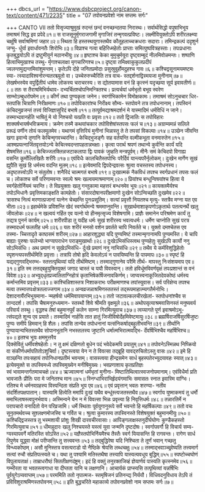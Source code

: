 +++
dbcs_url = "https://www.dsbcproject.org/canon-text/content/471/2235"
title = "07 तपोवनप्रवेशो नाम सप्तमः सर्गः"

+++
CANTO VII
ततो विसृज्याश्रुमुखं रुदन्तं 
छन्दं वनच्छन्दतया निरास्थः। 
सर्वार्थसिद्धो वपुषाभिभूय 
तमाश्रमं सिद्ध इव प्रपेदे॥१॥
स राजसूनुर्मृगराजगामी 
मृगाजिरं तन्मृगवत्प्रविष्टः। 
लक्ष्मीवियुक्तोऽपि शरीरलक्ष्म्या 
चक्षूंषि सर्वाश्रमिणां जहार॥२॥
स्थिता हि हस्तस्थयुगास्तथैव 
कौतूहलाच्चक्रधराः सदाराः। 
तमिन्द्रकल्पं ददृशुर्न जग्मु-
र्धुर्या इवार्धावनतैः शिरोभिः॥३॥
विप्राश्च गत्वा बहिरिध्महेतोः 
प्राप्ताः समित्पुष्पवित्रहस्ताः। 
तपःप्रधानाः कृतबुद्धयोऽपि 
तं द्रष्टुमीयुर्न मठानभीयुः॥४॥
हृष्टाश्च केका मुमुचुर्मयूरा
दृष्ट्वाम्बुदं नीलमिवोन्नमन्तः। 
शष्पाणि हित्वाभिमुखाश्च तस्थु-
र्मृगाश्चलाक्षा मृगचारिणश्च॥५॥
दृष्ट्वा तमिक्ष्वाकुकुलप्रदीपं 
ज्वलन्तमुद्यन्तमिवांशुमन्तम्। 
कृतेऽपि दोहे जनितप्रमोदाः 
प्रसुस्रुवुर्होमदुहश्च गावः॥६॥
कश्चिद्वसूनामयमष्टमः स्या-
त्स्यादाविश्वनोरन्यतरश्च्युतो वा। 
उच्चेरुरुच्चैरिति तत्र वाच-
स्तद्दर्शनाद्विस्मयजा मुनीनाम्॥७॥
लेखर्षभस्येव वपुर्द्वितीयं 
धामेव लोकस्य चराचरस्य। 
स द्योतयामास वनं हि कृत्स्नं
यदृच्छया सूर्य इवावतीर्णः॥८॥
ततः स तैराश्रमिभिर्यथाव-
दभ्यर्चितश्चोपनिमन्त्रितश्च। 
प्रत्यर्चयां धर्मभृतो बभूव 
स्वरेण साम्भोऽम्बुधरोपमेन॥९॥
कीर्णं तथा पुण्यकृता जनेन। 
स्वर्गाभिकामेन विमोक्षकामः। 
तमाश्रमं सोऽनुचचार धिर-
स्तपांसि चित्राणि निरीक्षमाणः॥१०॥
तपोविकारांश्च निरीक्ष्य सौम्य-
स्तपोवने तत्र तपोधनानाम्। 
तपस्विनं कंचिदनुव्रजन्तं 
तत्त्वं विजिज्ञासुरिदं बभाषे॥११॥
तत्पूर्वमद्याश्रमदर्शनं मे
यास्मादिमं धर्मविधिं न जाने। 
तस्माभ्दवानर्हति भाषितुं मे
यो निश्चयो यत्प्रति वः प्रवृत्तः॥१२॥
ततो द्विजातिः स तपोविहारः 
शाक्यर्षभायर्षभविक्रमाय। 
क्रमेण तस्मै कथयांचकार 
तपोविशेषांस्तपसः फलं च॥१३॥
अग्राम्यमन्नं सलिले प्ररूढं 
पर्णीन तोयं फलमूलमेव। 
यथागमं वृत्तिरियं मुनीनां 
भिन्नास्तु ते ते तपसां विकल्पाः॥१४॥
उञ्छेन जीवन्ति खगा इवान्ये 
तृणानि केचिन्मृगवच्चरन्ति। 
केचिद्‍भुजङ्गैः सह वर्तयन्ति 
वल्मीकभूता वनमारुतेन॥१५॥
आश्मप्रयत्नार्जितवृत्तयोऽन्ये 
केचित्स्वदन्तापहतान्नभक्षाः। 
कृत्वा परार्थ श्रपणं तथान्ये 
कुर्वन्ति कार्यं यदि शेषमस्ति॥१६॥
केचिज्जलक्लिन्नजटाकलापा 
द्विः पावकं जुव्हति मन्त्रपूर्वम्। 
मीनैः समं केचिदपो विगाह्य 
वसन्ति कूर्मोल्लिखितैः शरीरैः॥१७॥
एवंविधैः कालचितैस्तपोभिः 
परैर्दिवं यान्त्यपरैर्नृलोकम्। 
दुःखेन मार्गेण सुखं ह्युपैति
सुखं हि धर्मस्य वदन्ति मूलम्॥१८॥
इत्येवमादि द्विपदेन्द्रवत्सः 
श्रुत्वा वचस्तस्य तपोधनस्य। 
अदृष्टतत्त्वोऽपि न संतुतोष। 
शनैरिदं चात्मगतं बभाषे॥१९॥
दुःखात्मकं नैकविधं तपश्च 
स्वर्गप्रधानं तपसः फलं च। 
लोकाश्च सर्वे परिणामवन्तः 
स्वल्पे श्रमः खल्वयमाश्रमाणाम्॥२०॥
प्रियांश्च बन्धून्विषयांश्च हित्वा 
ये स्वर्गहेतोर्नियमं चरन्ति। 
ते विप्रयुक्ताः खलु गन्तुकामा 
महत्तरं बन्धनमेव भूयः॥२१॥
कायक्लमैर्यश्च तपोऽभिधानैः 
प्रवृत्तिमकाङ्क्षति कामहेतोः। 
संसारदोषानपरीक्षमाणो 
दुःखेन सोऽन्विच्छति दुःखमेव॥२२॥
त्रासश्च नित्यं मरणात्प्रजानां 
यत्नेन चेच्छन्ति पुनःप्रसूतिम्। 
सत्यां प्रवृत्तौ नियतश्च मृत्यु-
स्तत्रैव मग्ना यत एव भीताः॥२३॥
इहार्थमेके प्रविशन्ति खेदं 
स्वर्गार्थमन्ये श्रममाप्नुवन्ति। 
सुखार्थमाशाकृपणोऽकृतार्थः
पतत्यनर्थे खलु जीवलोकः॥२४॥
न खल्वयं गर्हित एव यत्नो
यो हीनमृत्सृज्य विशेषगामि।
प्राज्ञैः समानेन परिश्रमेण
कार्यं तु तद्यत्र पुनर्न कार्यम्॥२५॥
शरीरपीडा तु यदीह धर्मः 
सुखं शरीरस्य भवत्यधर्मः। 
धर्मेण चाप्नोति सुखं परत्र 
तस्मादधर्म फलतीह धर्मः॥२६॥
यतः शरीरं मनसो वशेन 
प्रवर्तते चापि निवर्तते च। 
युक्तो दमश्चेतस एव तस्मा-
च्चित्तादृते काष्ठसमं शरीरम्॥२७॥
आहारशुद्ध्या यदि पुण्यमिष्टं 
तस्मान्मृगानामपि पुण्यमस्ति। 
ये चापि बाह्याः पुरुषाः फलेभ्यो 
भाग्यापराधेन पराङ्मुखार्थाः॥२८॥
दुःखेऽभिसंधिस्त्वथ पुण्यहेतुः
सुखेऽपि कार्यो ननु सोऽभिसंधिः। 
अथ प्रमाणं न सुखेऽभिसंधि-
र्दुःखे प्रमाणं ननु नाभिसंधिः॥२९॥
तथैव ये कर्मविशुद्धिहेतोः 
स्पृशन्त्यपस्तीर्थमिति प्रवृत्ताः। 
तत्रापि तोषो हृदि केवलोऽयं 
न पावयिष्यन्ति हि पापमापः॥३०॥
स्पृष्टं हि यद्यद्गुणवद्भिरम्भ-
स्तत्तत्पृथिव्यां यदि तीर्थमिष्टम्। 
तस्माद्‍गुणानेव परैमि तीर्थ-
मापस्तु निःसंशयमाप एव॥३१॥
इति स्म तत्तद्‍बहुयुक्तियुक्तं
जगाद चास्तं च ययौ विवस्वान्। 
ततो हविर्धूमविवर्णवृक्षं 
तपःप्रशान्तं स वनं विवेश॥३२॥
अभ्युद्‍धृतप्रज्वलिताग्निहोत्रं 
कृताभिषेकर्षिजनावकिर्णम्। 
जाप्यस्वनाकूजितदेवकोष्ठं 
धर्मस्य कर्मान्तमिव प्रवृत्तम्॥३३॥
काश्चिन्निशास्तत्र निशाकराभः 
परीक्षमाणश्च तपांस्युवास। 
सर्व परिक्षेप्य तपश्च मत्वा 
तस्मात्तपःक्षेत्रतलाज्जगाम॥३४॥
अन्वव्रजन्नाश्रमिणस्ततस्तं 
तद्‍रूपमाहात्म्यगतैर्मनोभिः। 
देशादनार्यैरभिभूयमाना-
न्महर्षयो धर्ममिवापयान्तम्॥३५॥
ततो जटावल्कलचीरखेलां-
स्तपोधनांश्चैव स तान्ददर्श। 
तपांसि चैषामनुरुध्यमान-
स्तस्थौ शिवे श्रीमति वृक्षमूले॥३६॥
अथोपसृत्याश्रमवासिनस्तं
मनुष्यवर्य परिवार्य तस्थुः। 
वृद्धश्च तेषां बहुमानपूर्वं 
कलेन साम्ना गिरमित्युवाच॥३७॥
त्वय्यागते पूर्ण इवाश्रमोऽभू-
त्संपद्यते शून्य एव प्रयाते। 
तस्मादिमं नार्हसि तात हातुं
जिजीविषोर्देहमिवेष्टमायुः॥३८॥
ब्रह्मर्षिराजर्षिसुरर्षिजुष्टः 
पुण्यः समीपे हिमवान् हि शैलः। 
तपांसि तान्येव तपोधनानां 
यत्संनिकर्षाद्‍बहुलीभवन्ति॥३९॥
तीर्थानि पुण्यायान्यभितस्तथैव 
सोपानभूतानि नभस्तलस्य 
जुष्टानि धर्मात्मभिरात्मवद्भि-
र्देवर्षिभिश्चैव महर्षिभिश्च॥४०॥
इतश्च भूयः क्षममुत्तरैव  
दिक्सेवितुं धर्मीवशेषहेतोः। 
न तु क्षमं दक्षिणतो बुधेन
पदं भवेदेकमपि प्रयातुम्॥४१॥
तपोवनेऽस्मिन्नथ निष्क्रियो वा 
संकीर्णधर्मापतितोऽशुचिर्वा। 
दृष्टस्त्वया येन न ते विवत्सा
तद्‍ब्रूहि यावद्‍रुचितोऽस्तु वासः॥४२॥
इमे हि वाञ्छन्ति तपःसहायं 
तपोनिधानप्रतीमं भवन्तम्। 
वासस्त्वया हीन्द्रसमेन सार्ध 
बृहस्पतेरभ्युदयावहः स्यात्॥४३॥
इत्येवमुक्ते स तपस्विमध्ये 
तपस्विमुख्येन मनीषिमुख्यः। 
भवप्रणाशाय कृतप्रतिज्ञः  
स्वं भावामन्तर्गतमाचचक्षे॥४४॥
ऋज्वात्मनां धर्मभृतां मुनीना-
मिष्टातिथित्वात्स्वजनोपमानाम्। 
एवंविधैर्मा प्रति भावजातैः 
प्रीतिः परा मे जनितश्च मानः॥४५॥
स्निग्धाभिराभिर्हृदयंगमाभिः 
समासतः स्नात इवास्मि वाग्भिः।
रतिश्च मे धर्मनवग्रहस्य 
विस्पन्दिता संप्रति भूय एव॥४६॥
एवं प्रवृत्तान् भवतः शरण्या-
नतीव संदर्शितपक्षपातान्। 
यास्यामि हित्वेति ममापि दुःखं 
यथैव बन्धूंस्त्यजतस्तथैव॥४७॥
स्वर्गाय युष्माकमयं तु धर्मो 
ममाभिलाषस्त्वपुनर्भवाय। 
अस्मिन्वने येन न मे विवत्सा 
भिन्नः प्रवृत्त्या हि निवृत्तिधर्मः॥४८॥
तन्नारतिर्मे न परापचारो 
वनादितो येन परिव्रजामि। 
धर्मे स्थिताः पूर्वयुगानुरूपे 
सर्वे भवन्तो हि महर्षिकल्पाः॥४९॥
ततो वचः सूनृतमर्थवच्च 
सुश्लक्ष्णमोजस्वि च गर्वित च। 
श्रुत्वा कुमारस्य तपस्विनस्ते
विशेषयुक्तं बहुमानमीयुः॥५०॥
कश्चिद्‍द्विजस्तत्र तु भस्मशायी 
प्रांशुः शिखी दारवचीरवासाः। 
आपिङ्गलाक्षस्तनुदीर्घघोणः
कुण्डैकहस्तो गिरमित्युवाच॥५१॥
धीमन्नुदारः खलु निश्चयस्ते
यस्त्वं युवा जन्मनि दृष्टदोषः। 
स्वर्गापवर्गौ हि विचार्य सम्य-
ग्यस्यापवर्गे मतिरस्ति सोऽस्ति॥५२॥
यज्ञैस्तपोभिर्नियमैश्च तैस्तैः 
स्वर्ग यियासन्ति हि रागवन्तः। 
रागेण सार्ध रिपुणेव युद्ध्वा 
मोक्षं परीप्सन्ति तु सत्त्ववन्तः॥५३॥
तद्‍बुद्धिरेषा यदि निश्चिता ते 
तूर्णं भवान् गच्छतु विन्ध्यकोष्ठम्। 
असौ मुनिस्तत्र वसत्यराडो 
यो नैष्ठिके श्रेयसि लब्धचक्षुः॥५४॥
तस्माद्भवाञ्च्छ्रोष्यति तत्त्वमार्ग
सत्यां रुचौ संप्रतिपत्स्यते च। 
यथा तु पश्यामि मतिस्तथैषा 
तस्यापि यास्यत्यवधूय बुद्धिम्॥५५॥
स्पष्टोच्चघोणं विपुलायताक्षं। 
ताम्राधरौष्ठं सिततीक्षणदंष्ट्रम्। 
इदं हि वक्तुं तनुरक्तजिव्हं 
ज्ञेयार्णवं पास्यति कृत्स्नमेव॥५६॥
गम्भीरता या भवतस्त्वगाधा 
या दीप्तता यानि च लक्षणानि। 
आचार्यकं प्राप्स्यसि तत्पृथिव्यां 
यन्नर्षिभिः पूर्वयुगेऽप्यवाप्तम्॥५७॥
परममिति ततो नृपात्मज-
स्तमृषिजनं प्रतिनन्द्य निर्ययौ। 
विधिवदनुविधाय तेऽपि तं
प्रविविशुराश्रमिणस्तपोवनम्॥५८॥
इति बुद्धचरिते महाकाव्ये 
तपोवनप्रवेशो नाम सप्तमः सर्गः॥७॥
